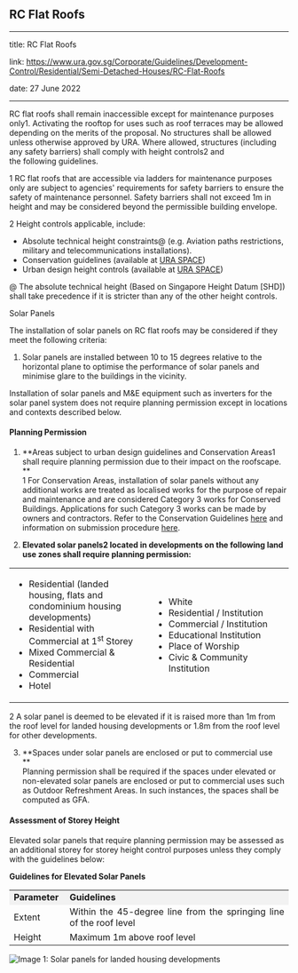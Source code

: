 ## RC Flat Roofs
---
title: RC Flat Roofs

link: https://www.ura.gov.sg/Corporate/Guidelines/Development-Control/Residential/Semi-Detached-Houses/RC-Flat-Roofs

date: 27 June 2022

---


RC flat roofs shall remain inaccessible except for maintenance purposes only1. Activating the rooftop for uses such as roof terraces may be allowed depending on the merits of the proposal. No structures shall be allowed unless otherwise approved by URA. Where allowed, structures (including any safety barriers) shall comply with height controls2 and the following guidelines.

1 RC flat roofs that are accessible via ladders for maintenance purposes only are subject to agencies' requirements for safety barriers to ensure the safety of maintenance personnel. Safety barriers shall not exceed 1m in height and may be considered beyond the permissible building envelope.

2 Height controls applicable, include:

-   Absolute technical height constraints@ (e.g. Aviation paths restrictions, military and telecommunications installations).
-   Conservation guidelines (available at [URA SPACE](https://www.ura.gov.sg/maps/?service=STB))
-   Urban design height controls (available at [URA SPACE](https://www.ura.gov.sg/maps/?service=STB))

@ The absolute technical height (Based on Singapore Height Datum \[SHD\]) shall take precedence if it is stricter than any of the other height controls.

Solar Panels

The installation of solar panels on RC flat roofs may be considered if they meet the following criteria:

1.  Solar panels are installed between 10 to 15 degrees relative to the horizontal plane to optimise the performance of solar panels and minimise glare to the buildings in the vicinity.

Installation of solar panels and M&E equipment such as inverters for the solar panel system does not require planning permission except in locations and contexts described below.

#### Planning Permission

1.  **Areas subject to urban design guidelines and Conservation Areas1 shall require planning permission due to their impact on the roofscape.  
    **  
    1 For Conservation Areas, installation of solar panels without any additional works are treated as localised works for the purpose of repair and maintenance and are considered Category 3 works for Conserved Buildings. Applications for such Category 3 works can be made by owners and contractors. Refer to the Conservation Guidelines [here](https://www.ura.gov.sg/Corporate/Guidelines/Conservation) and information on submission procedure [here](https://www.ura.gov.sg/Corporate/Guidelines/Conservation/Additions-Alterations/Types-Works).

2.  **Elevated solar panels2 located in developments on the following land use zones shall require planning permission:**

<table width="100%"><tbody><tr><td style="width: 50%;"><ul><li>Residential (landed housing, flats and condominium housing developments)</li><li>Residential with Commercial at 1<sup>st</sup> Storey</li><li>Mixed Commercial &amp; Residential</li><li>Commercial</li><li>Hotel</li></ul></td><td style="width: 50%;"><ul><li>White</li><li>Residential / Institution</li><li>Commercial / Institution</li><li>Educational Institution</li><li>Place of Worship</li><li>Civic &amp; Community Institution</li></ul></td></tr></tbody></table>

  
2 A solar panel is deemed to be elevated if it is raised more than 1m from the roof level for landed housing developments or 1.8m from the roof level for other developments.

3.  **Spaces under solar panels are enclosed or put to commercial use  
    **  
    Planning permission shall be required if the spaces under elevated or non-elevated solar panels are enclosed or put to commercial uses such as Outdoor Refreshment Areas. In such instances, the spaces shall be computed as GFA.

#### Assessment of Storey Height

Elevated solar panels that require planning permission may be assessed as an additional storey for storey height control purposes unless they comply with the guidelines below:

**Guidelines for Elevated Solar Panels**

<table width="100%"><tbody><tr><td style="background-color: #f2f2f2; width: 20%; text-align: justify;"><strong>Parameter</strong></td><td style="background-color: #f2f2f2; width: 80%; text-align: justify;"><strong>Guidelines</strong></td></tr><tr><td style="text-align: justify;">Extent</td><td style="text-align: justify;">Within the 45-degree line from the springing line of the roof level</td></tr><tr><td style="text-align: justify;">Height</td><td style="text-align: justify;">Maximum 1m above roof level</td></tr></tbody></table>

  
![Image 1: Solar panels for landed housing developments](https://www.ura.gov.sg/-/media/Corporate/Guidelines/Development-control/GFA/GFA55_Solar_Panels_Landed.jpg?h=100%25&w=100%25)





